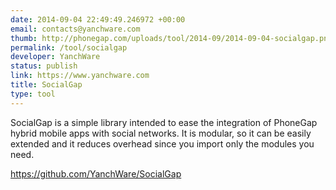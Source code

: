 ```yaml
--- 
date: 2014-09-04 22:49:49.246972 +00:00
email: contacts@yanchware.com
thumb: http://phonegap.com/uploads/tool/2014-09/2014-09-04-socialgap.png
permalink: /tool/socialgap
developer: YanchWare
status: publish
link: https://www.yanchware.com
title: SocialGap
type: tool
---
```


SocialGap is a simple library intended to ease the integration of PhoneGap hybrid mobile apps with social networks. It is modular, so it can be easily extended and it reduces overhead since you import only the modules you need. 

https://github.com/YanchWare/SocialGap
